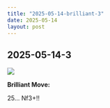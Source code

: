 ```yaml
---
title: "2025-05-14-brilliant-3"
date: 2025-05-14
layout: post
---
```


## 2025-05-14-3

![](/RecordMyBrilliancy/images/2025-05-14-brilliant-3.png)

**Brilliant Move:**

25... Nf3+!!
